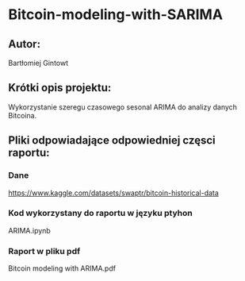 # Bitcoin-modeling-with-SARIMA

## Autor:
  Bartłomiej Gintowt
  
## Krótki opis projektu:
  Wykorzystanie szeregu czasowego sesonal ARIMA do analizy danych Bitcoina.
  
## Pliki odpowiadające odpowiedniej częsci raportu:

### Dane
  https://www.kaggle.com/datasets/swaptr/bitcoin-historical-data

### Kod wykorzystany do raportu w języku ptyhon
  ARIMA.ipynb
 
### Raport w pliku pdf
  Bitcoin modeling with ARIMA.pdf

